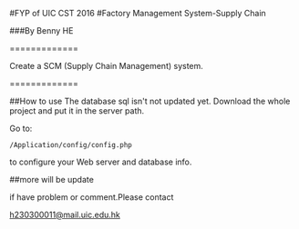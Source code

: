 #FYP of UIC CST 2016
#Factory Management System-Supply Chain

###By Benny HE

=============

Create a SCM (Supply Chain Management) system.

=============

##How to use
The database sql isn't not updated yet. 
Download the whole project and put it in the server path.

Go to:
     <pre><code>/Application/config/config.php
</code></pre> 

to configure your Web server and database info.


##more will be update

if have problem or comment.Please contact

h230300011@mail.uic.edu.hk


